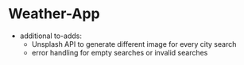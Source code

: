 # Weather-App

<!--- created following https://www.youtube.com/watch?v=UjeXpct3p7M tutorial -->
- additional to-adds:
    -  Unsplash API to generate different image for every city search
    - error handling for empty searches or invalid searches
